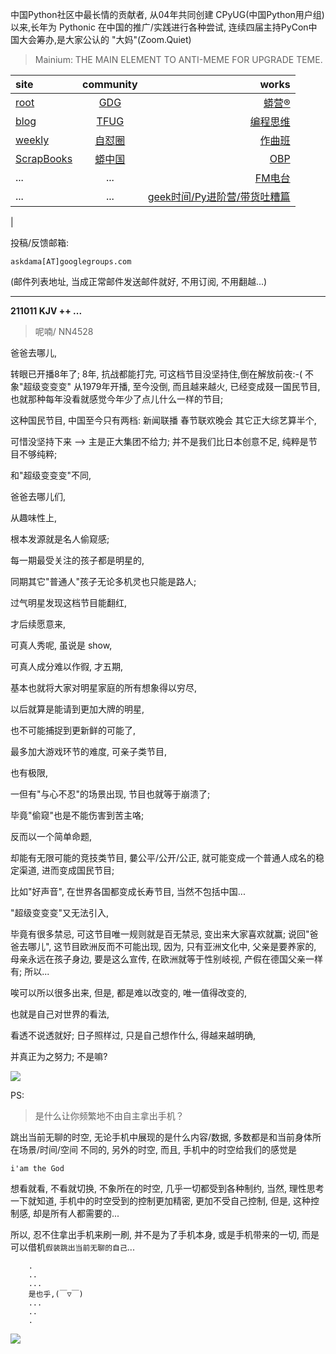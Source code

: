 中国Python社区中最长情的贡献者, 从04年共同创建 CPyUG(中国Python用户组)以来,长年为 Pythonic 在中国的推广/实践进行各种尝试, 连续四届主持PyCon中国大会筹办,是大家公认的 "大妈"(Zoom.Quiet)

> Mainium: THE MAIN ELEMENT TO ANTI-MEME FOR UPGRADE TEME.

| site | community | works |
| :-----| :----: | ----: |
| [root](http://zoomquiet.io/) | [GDG](https://blog.zhgdg.org/) | [蟒营®](https://doc.101.camp/) |
| [blog](https://blog.zoomquiet.io/pages/zoomquiet.html) | [TFUG](http://zh.tfug.world/) | [编程思维](https://py.101.camp/) |
| [weekly](http://weekly.pychina.org/) | [自怼圈](https://du.101.camp/) | [作曲班](https://mu.101.camp/) |
| [ScrapBooks](https://zoomquiet.io/collection.html) | [蟒中国](https://pychina.org/) | [OBP](https://zoomquiet.io/obp/index.html) |
| ... | ... | [FM电台](https://fm.101.camp/) |
| ... | ... | [geek时间/Py进阶营/带货吐糟篇](https://fm.101.camp/2020/geek2py-dama.html) 
 |


投稿/反馈邮箱:

    askdama[AT]googlegroups.com

(邮件列表地址, 
当成正常邮件发送邮件就好, 不用订阅, 不用翻越...)


---------------------------------------------------
**211011 KJV ++ ...**

> 呢喃/ NN4528



爸爸去哪儿,

转眼已开播8年了;
8年,
抗战都能打完,
可这档节目没坚持住,倒在解放前夜:-(
不象"超级变变变"
从1979年开播,
至今没倒,
而且越来越火,
已经变成叕一国民节目,
也就那种每年没看就感觉今年少了点儿什么一样的节目;

这种国民节目,
中国至今只有两档:
新闻联播
春节联欢晚会
其它正大综艺算半个,

可惜没坚持下来 --> 主是正大集团不给力;
并不是我们比日本创意不足,
纯粹是节目不够纯粹;

和"超级变变变"不同,

爸爸去哪儿们,

从趣味性上,

根本发源就是名人偷窥感;

每一期最受关注的孩子都是明星的,

同期其它"普通人"孩子无论多机灵也只能是路人;

过气明星发现这档节目能翻红,

才后续愿意来,

可真人秀呢,
虽说是 show,

可真人成分难以作徦,
才五期,

基本也就将大家对明星家庭的所有想象得以穷尽,

以后就算是能请到更加大牌的明星,

也不可能捕捉到更新鲜的可能了,

最多加大游戏环节的难度,
可亲子类节目,

也有极限,

一但有"与心不忍"的场景出现,
节目也就等于崩溃了;

毕竟"偷窥"也是不能伤害到苦主咯;

反而以一个简单命题,

却能有无限可能的竞技类节目,
嘦公平/公开/公正,
就可能变成一个普通人成名的稳定渠道,
进而变成国民节目;

比如"好声音",
在世界各国都变成长寿节目,
当然不包括中国...

"超级变变变"又无法引入,

毕竟有很多禁忌,
可这节目唯一规则就是百无禁忌,
变出来大家喜欢就赢;
说回"爸爸去哪儿",
这节目欧洲反而不可能出现,
因为,
只有亚洲文化中,
父亲是要养家的,
母亲永远在孩子身边,
要是这么宣传,
在欧洲就等于性别岐视,
产假在德国父亲一样有;
所以...

唉可以所以很多出来,
但是,
都是难以改变的,
唯一值得改变的,

也就是自己对世界的看法,

看透不说透就好;
日子照样过,
只是自己想作什么,
得越来越明确,

并真正为之努力;
不是嘛?​





![](https://ipic.zoomquiet.top/2021-10-10-zq42-today-card-2110.011.jpeg)


PS:
> 是什么让你频繁地不由自主拿出手机？

跳出当前无聊的时空,
无论手机中展现的是什么内容/数据,
多数都是和当前身体所在场景/时间/空间 不同的,
另外的时空,
而且, 手机中的时空给我们的感觉是

    i'am the God

想看就看, 不看就切换,
不象所在的时空, 几乎一切都受到各种制约,
当然,
理性思考一下就知道,
手机中的时空受到的控制更加精密, 更加不受自己控制,
但是, 这种控制感,
却是所有人都需要的...

所以, 
忍不住拿出手机来刷一刷,
并不是为了手机本身, 或是手机带来的一切,
而是可以借机`假装跳出当前无聊的自己`...



```
    .
    ..
    ...
    是也乎,(￣▽￣)
    ...
    ..
    .
```


![](http://ydlj.zoomquiet.top/ipic/2021-07-10-210701DU21-zip.jpg)

